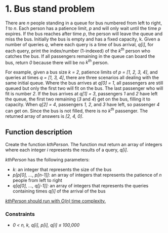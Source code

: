 # 1. Bus stand problem

There are *n* people standing in a queue for bus numbered from left to right, *1* to *n*. Each person has a patience limit, *p* and will only wait until the time *p* expires. If the bus reaches after time *p*, the person will leave the queue and miss the bus. Initially the bus is empty and has a fixed capacity, k. Given a number of queries *q*, where each query is a time of bus arrival, *q[i]*, for each query, print the index/number (1-indexed) of the *k<sup>th</sup>* person who catches the bus. If all passengers remaining in the queue can board the bus, return *0* because there will be no *k<sup>th</sup>* person.  

For example, given a bus size *k = 2*, patience limits of *p = [1, 2, 3, 4]*, and queries at times *q = [1, 3, 4]*, there are three scenarios all dealing with the same initial queue. Where the bus arrives at *q[0] = 1*, all passengers are still queued but only the first two will fit on the bus. The last passenger who will fit is number *2*. If the bus arrives at *q[1] = 3*, passengers *1* and *2* have left the queue, the first two remaining (*3* and *4*) get on the bus, filling it to capacity.  When *q[2] = 4*, passengers *1, 2*, and *3* have left, so passenger *4* can get on. Since the bus is not filled, there is no *k<sup>th</sup>* passenger. The returned array of answers is *[2, 4, 0]*. 

## Function description

Create the function *kthPerson*. The function mut return an array of integers where each integer *i* represents the results of a query, *q[i]*. 

*kthPerson* has the following parameters:

* *k*: an integer that represents the size of the bus
* *p[p[0], ..., p[n-1]]*: an array of integers that represents the patience of *n* people from left to right
* *q[q[0], ..., q[j-1]]:* an array of integers that represents the queries containing times *q[i]* of the arrival of the bus

<u>*kthPerson* should run with *O(n)* time complexity.</u>

### Constraints

* *0 < n, k, q[i], p[i], q[i] $\leq$ 100,000*